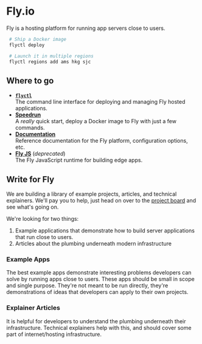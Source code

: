 # Fly.io

Fly is a hosting platform for running app servers close to users.

```bash
 # Ship a Docker image
 flyctl deploy

 # Launch it in multiple regions
 flyctl regions add ams hkg sjc
```

## Where to go

* __[`flyctl`](https://github.com/superfly/flyctl)__<br>
  The command line interface for deploying and managing Fly hosted applications.
* __[Speedrun](https://fly.io/docs/speedrun/)__<br>A *really* quick start, deploy a Docker image to Fly with just a few commands.
* __[Documentation](https://fly.io/docs/)__<br>Reference documentation for the Fly platform, configuration options, etc.
* __[Fly JS](https://github.com/superfly/flyjs)__ (*deprecated*)<br>The Fly JavaScript runtime for building edge apps.

## Write for Fly

We are building a library of example projects, articles, and technical explainers. We'll pay you to help, just head on over to the [project board](https://github.com/superfly/fly/projects/1) and see what's going on.

We're looking for two things:

1. Example applications that demonstrate how to build server applications that run close to users.
2. Articles about the plumbing underneath modern infrastructure

### Example Apps
The best example apps demonstrate interesting problems developers can solve by running apps close to users. These apps should be small in scope and single purpose. They're not meant to be run directly, they're demonstrations of ideas that developers can apply to their own projects.

### Explainer Articles
It is helpful for developers to understand the plumbing underneath their infrastructure. Technical explainers help with this, and should cover some part of internet/hosting infrastructure.

